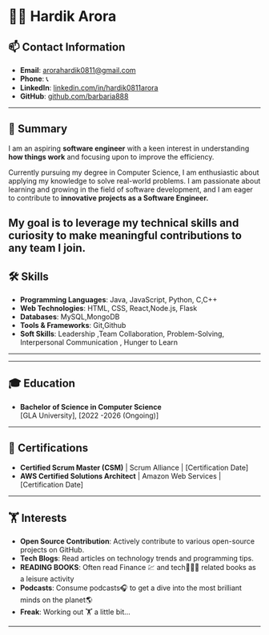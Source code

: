 # 👨‍💻 Hardik Arora

## 📫 Contact Information
- **Email**: arorahardik0811@gmail.com
- **Phone**: 📞 
- **LinkedIn**: [linkedin.com/in/hardik0811arora]((https://www.linkedin.com/in/hardik0811arora/))
- **GitHub**: [github.com/barbaria888](https://github.com/barbaria88)

---

## 💼 Summary
I am an aspiring **software engineer** with a keen interest in understanding **how things work** and  focusing upon to improve the efficiency.

 Currently pursuing my degree in Computer Science, I am enthusiastic about applying my knowledge to solve real-world problems.
 I am passionate about learning and growing in the field of software development, and I am eager to contribute to **innovative projects as a Software Engineer.**

 **My goal is to leverage my technical skills and curiosity to make meaningful contributions to any team I join.**
---

## 🛠️ Skills
- **Programming Languages**: Java, JavaScript, Python, C,C++
- **Web Technologies**: HTML, CSS, React,Node.js, Flask
- **Databases**: MySQL,MongoDB 
- **Tools & Frameworks**: Git,Github 
- **Soft Skills**: Leadership  ,Team Collaboration, Problem-Solving, Interpersonal Communication , Hunger to Learn

---

---

## 🎓 Education
- **Bachelor of Science in Computer Science**  
  [GLA University], [2022 -2026 (Ongoing)]
  

---

## 📜 Certifications
- **Certified Scrum Master (CSM)** | Scrum Alliance | [Certification Date]
- **AWS Certified Solutions Architect** | Amazon Web Services | [Certification Date]

---

## 🏋 Interests
- **Open Source Contribution**: Actively contribute to various open-source projects on GitHub.
- **Tech Blogs**: Read articles on technology trends and programming tips.
- **READING BOOKS**: Often read Finance 💹 and tech👨🏻‍💻 related books as a leisure activity 
- **Podcasts**: Consume podcasts🎧 to get a dive into the most brilliant minds on the planet🌎
- **Freak**: Working out 🏋 a little bit...
---
